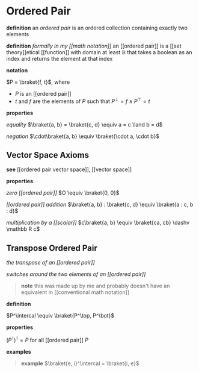# Ordered Pair

**definition** an _ordered pair_ is an ordered collection containing exactly two elements

**definition** _formally in my [[math notation]]_ an [[ordered pair]] is a [[set theory]]etical [[function]] with domain at least $\mathbb B$ that takes a boolean as an index and returns the element at that index

**notation**

$P = \braket{f, t}$, where

- $P$ is an [[ordered pair]]
- $t$ and $f$ are the elements of $P$ such that $P^\bot = f \land P^\top = t$

**properties**

_equality_ $\braket{a, b} = \braket{c, d} \equiv a = c \land b = d$

_negation_ $\cdot\braket{a, b} \equiv \braket{\cdot a, \cdot b}$

## Vector Space Axioms

**see** [[ordered pair vector space]], [[vector space]]

**properties**

_zero [[ordered pair]]_ $O \equiv \braket{0, 0}$

_[[ordered pair]] addition_ $\braket{a, b} : \braket{c, d} \equiv \braket{a : c, b : d}$

_multiplication by a [[scalar]]_ $c\braket{a, b} \equiv \braket{ca, cb} \dashv \mathbb R c$

## Transpose Ordered Pair

_the transpose of an [[ordered pair]]_

_switches around the two elements of an [[ordered pair]]_

> **note** this was made up by me and probably doesn't have an equivalent in [[conventional math notation]]

**definition**

$P^\intercal \equiv \braket{P^\top, P^\bot}$

**properties**

$(P^\intercal)^\intercal = P$ for all [[ordered pair]] $P$

**examples**

> **example** $\braket{e, i}^\intercal = \braket{i, e}$
